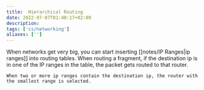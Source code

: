 ```yaml
---
title:  Hierarchical Routing
date: 2022-07-07T01:40:17+02:00
description: 
tags: ['cs/networking']
aliases: ['']
---
```


When networks get very big, you can start inserting [[notes/IP Ranges|ip ranges]] into routing tables. When routing a fragment, if the destination ip is in one of the IP ranges in the table, the packet gets routed to that router.

```ad-caution
When two or more ip ranges contain the destination ip, the router with the smallest range is selected.
```